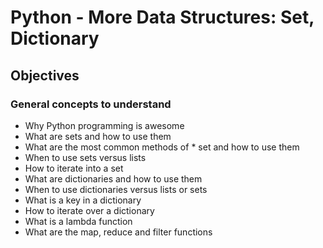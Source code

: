 # Python - More Data Structures: Set, Dictionary

## Objectives

### General concepts to understand

* Why Python programming is awesome
* What are sets and how to use them
* What are the most common methods of * set and how to use them
* When to use sets versus lists
* How to iterate into a set
* What are dictionaries and how to use them
* When to use dictionaries versus lists or sets
* What is a key in a dictionary
* How to iterate over a dictionary
* What is a lambda function
* What are the map, reduce and filter functions

